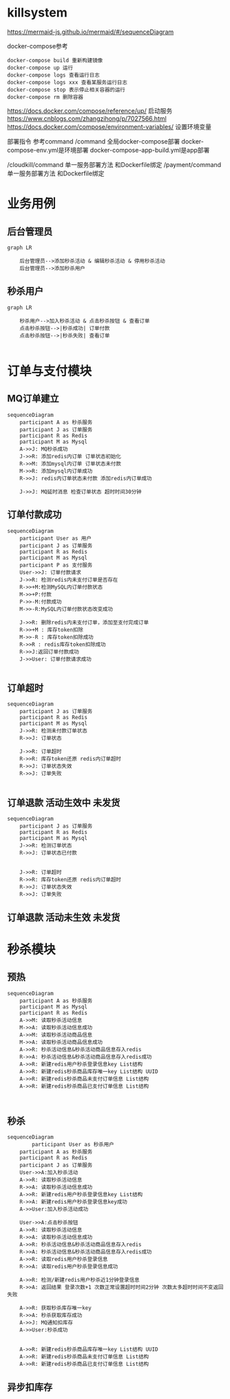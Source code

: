 # killsystem
https://mermaid-js.github.io/mermaid/#/sequenceDiagram

docker-compose参考
```
docker-compose build 重新构建镜像
docker-compose up 运行
docker-compose logs 查看运行日志
docker-compose logs xxx 查看某服务运行日志
docker-compose stop 表示停止相关容器的运行
docker-compose rm 删除容器

```
https://docs.docker.com/compose/reference/up/ 启动服务
https://www.cnblogs.com/zhangzihong/p/7027566.html
https://docs.docker.com/compose/environment-variables/ 设置环境变量

部署指令
参考command
/command 全局docker-compose部署 docker-compose-env.yml是环境部署 docker-compose-app-build.yml是app部署

/cloudkill/command 单一服务部署方法 和Dockerfile绑定
/payment/command 单一服务部署方法 和Dockerfile绑定

# 业务用例

## 后台管理员

```mermaid
graph LR
		
    后台管理员-->添加秒杀活动 & 编辑秒杀活动 & 停用秒杀活动
    后台管理员-->添加秒杀用户
```

## 秒杀用户



```mermaid
graph LR
		
    秒杀用户-->加入秒杀活动 & 点击秒杀按钮 & 查看订单
    点击秒杀按钮-->|秒杀成功| 订单付款
    点击秒杀按钮-->|秒杀失败| 查看订单
    
```





# 订单与支付模块



## MQ订单建立

```mermaid
sequenceDiagram
    participant A as 秒杀服务
    participant J as 订单服务
    participant R as Redis
    participant M as Mysql
    A->>J: MQ秒杀成功
    J->>R: 添加redis内订单 订单状态初始化
    R->>M: 添加mysql内订单 订单状态未付款
    M->>R: 添加mysql内订单成功
    R->>J: redis内订单状态未付款 添加redis内订单成功
    
    J->>J: MQ延时消息 检查订单状态 超时时间30分钟

```

## 订单付款成功

```mermaid
sequenceDiagram
    participant User as 用户
    participant J as 订单服务
    participant R as Redis
    participant M as Mysql
    participant P as 支付服务
    User->>J: 订单付款请求
    J->>R: 检测redis内未支付订单是否存在
    R->>+M:检测MySQL内订单付款状态
    M->>+P:付款
    P->>-M:付款成功
    M->>-R:MySQL内订单付款状态改变成功
    
    J->>R: 删除redis内未支付订单，添加至支付完成订单
    R->>+M : 库存token扣除
    M->>-R : 库存token扣除成功
    R->>R : redis库存token扣除成功
    R->>J:返回订单付款成功
    J->>User: 订单付款请求成功
    
```

## 订单超时

```mermaid
sequenceDiagram
    participant J as 订单服务
    participant R as Redis
    participant M as Mysql
    J->>R: 检测未付款订单状态
    R->>J: 订单状态
    
    J->>R: 订单超时
    R->>R: 库存token还原 redis内订单超时
    R->>J: 订单状态失效
    R->>J: 订单失败


```



## 订单退款 活动生效中 未发货

```mermaid
sequenceDiagram
    participant J as 订单服务
    participant R as Redis
    participant M as Mysql
    J->>R: 检测订单状态
    R->>J: 订单状态已付款
    
    
    J->>R: 订单超时
    R->>R: 库存token还原 redis内订单超时
    R->>J: 订单状态失效
    R->>J: 订单失败
```



## 订单退款 活动未生效 未发货









# 秒杀模块



## 预热

```mermaid
sequenceDiagram
    participant A as 秒杀服务
    participant M as Mysql
    participant R as Redis
    A->>M: 读取秒杀活动信息
    M->>A: 读取秒杀活动信息成功
    A->>M: 读取秒杀活动商品信息
    M->>A: 读取秒杀活动商品信息成功
    A->>R: 秒杀活动信息&秒杀活动商品信息存入redis
    R->>A: 秒杀活动信息&秒杀活动商品信息存入redis成功
    A->>R: 新建redis用户秒杀登录信息key List结构
    A->>R: 新建redis秒杀商品库存唯一key List结构 UUID
    A->>R: 新建redis秒杀商品未支付订单信息 List结构
    A->>R: 新建redis秒杀商品已支付订单信息 List结构
    
    
```



## 秒杀

```mermaid
sequenceDiagram
		participant User as 秒杀用户
    participant A as 秒杀服务
    participant R as Redis
    participant J as 订单服务
    User->>A:加入秒杀活动
    A->>R: 读取秒杀活动信息
    R->>A: 读取秒杀活动信息成功
    A->>R: 新建redis用户秒杀登录信息key List结构
    R->>A: 新建redis用户秒杀登录信息key成功
    A->>User:加入秒杀活动成功
    
    User->>A:点击秒杀按钮
    A->>R: 读取秒杀活动信息
    R->>A: 读取秒杀活动信息成功
    A->>R: 秒杀活动信息&秒杀活动商品信息存入redis
    R->>A: 秒杀活动信息&秒杀活动商品信息存入redis成功
    A->>R: 读取redis用户秒杀登录信息
    R->>A: 读取redis用户秒杀登录信息成功
    
    A->>R: 检测/新建redis用户秒杀近1分钟登录信息 
    R->>A: 返回结果 登录次数+1 次数正常设置超时时间2分钟 次数太多超时时间不变返回失败
    
    A->>R: 获取秒杀库存唯一key
    R->>A: 秒杀获取库存成功
    A->>J: MQ通知扣库存
    A->>User:秒杀成功
    
    
    A->>R: 新建redis秒杀商品库存唯一key List结构 UUID
    A->>R: 新建redis秒杀商品未支付订单信息 List结构
    A->>R: 新建redis秒杀商品已支付订单信息 List结构
```



## 异步扣库存


